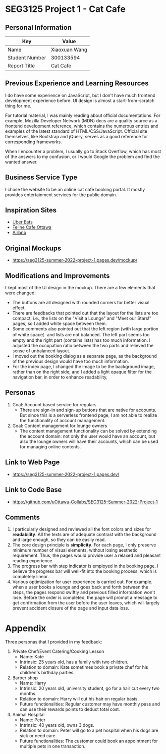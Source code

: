 # SEG3125 Project 1 - Cat Cafe

## Personal Information

| Key            | Value         |
|----------------|---------------|
| Name           | Xiaoxuan Wang |
| Student Number | 300133594     |
| Report Title   | Cat Cafe      |

## Previous Experience and Learning Resources

I do have some experience on JavaScript, but I don't have much frontend development experience before. UI design is
almost a start-from-scratch thing for me.

For tutorial material, I was mainly reading about official documentations. For example, Mozilla Developer Network (MDN)
docs are a quality source as a frontend development reference, which contains the numerous entries and examples of the
latest standard of HTML/CSS/JavaScript. Official site themselves, like Bootstrap and jQuery, serves as a good reference
for corresponding frameworks.

When I encounter a problem, I usually go to Stack Overflow, which has most of the answers to my confusion, or I would
Google the problem and find the wanted answer.

## Business Service Type

I chose the website to be an online cat cafe booking portal.
It mostly provides entertainment services for the public domain.

## Inspiration Sites

* [Uber Eats](https://www.ubereats.com/)
* [Feline Cafe Ottawa](https://felinecafeottawa.com/)
* [Airbnb](https://www.airbnb.ca/)

## Original Mockups

* https://seg3125-summer-2022-project-1.pages.dev/mockup/

## Modifications and Improvements

I kept most of the UI design in the mockup. There are a few elements that were changed:

* The buttons are all designed with rounded corners for better visual effect.
* There are feedbacks that pointed out that the layout for the lists are too compact, i.e., the lists on the "Visit a
  Lounge" and "Meet our Stars!" pages, so I added white space between them.
* Some comments also pointed out that the left region (with large portion of white space）and lists are not balanced.
  The left part seems too empty and the right part (contains lists) has too much information. I adjusted the occupation
  ratio between the two parts and relieved the sense of unbalanced layout.
* I moved out the booking dialog as a separate page, as the background of the previous design would have too much
  information.
* For the index page, I changed the image to be the background image, rather than on the right side, and I added a light
  opaque filter for the navigation bar, in order to enhance readability,

## Personas

1. Goal: Account based service for regulars
    * There are sign-in and sign-up buttons that are native for accounts. But since this is a serverless frontend page,
      I am not able to realize the functionality of account management.
2. Goal: Content management for lounge owners
    * The content management functionality can be solved by extending the account domain: not only the user would have
      an account, but also the lounge owners will have their accounts, which can be used for managing online contents.

## Link to Web Page

* https://seg3125-summer-2022-project-1.pages.dev/

## Link to Code Base

* https://github.com/uOttawa-Collabs/SEG3125-Summer-2022-Project-1

## Comments

1. I particularly designed and reviewed all the font colors and sizes for **readability**. All the texts are of adequate
   contrast with the background and large enough, so they can be easily read.
2. The core design principle is **simplicity**. For each page, I only preserve minimum number of visual elements,
   without losing aesthetic requirement. Thus, the pages would provide user a relaxed and pleasant reading experience.
3. The progress bar with step indicator is employed in the booking page. I believe the progress bar will well-fit into
   the booking process, which is completely linear.
4. Various optimization for user experience is carried out. For example. when a user books a lounge and goes back and
   forth between the steps, the pages respond swiftly and previous filled information won't lose. Before the order is
   completed,
   the page will prompt a message to get confirmation from the user before the user leaves, which will largely prevent
   accident closure of the page and input data loss.

# Appendix

Three personas that I provided in my feedback:

1. Private Chef/Event Catering/Cooking Lesson
    * Name: Kate
    * Intrinsic: 25 years old, has a family with two children.
    * Relation to domain: Kate sometimes book a private chef for his children's birthday parties.
2. Barber shop
    * Name: Harry
    * Intrinsic: 20 years old, university student, go for a hair cut every two months.
    * Relation to domain: Harry will cut his hair on regular basis.
    * Future functionalities: Regular customer may have monthly pass and can use their rewards points to deduct total
      cost.
3. Animal Hospital
    * Name: Peter
    * Intrinsic: 40 years old, owns 3 dogs.
    * Relation to domain: Peter will go to a pet hospital when his dogs are sick or need care.
    * Future functionalities: The customer could book an appointment for multiple pets in one transaction.
